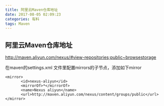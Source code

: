 ```yaml
---
title: 阿里云Maven仓库地址
date: 2017-08-05 02:09:23
categories: 有料
tags: Maven
---
```


## 阿里云Maven仓库地址
<http://maven.aliyun.com/nexus/#view-repositories;public~browsestorage>

在maven的settings.xml 文件里配置mirrors的子节点，添加如下mirror
<!-- more -->
```
<mirror>
       <id>nexus-aliyun</id>
       <mirrorOf>*</mirrorOf>
       <name>Nexus aliyun</name>
       <url>http://maven.aliyun.com/nexus/content/groups/public</url>
</mirror> 
```